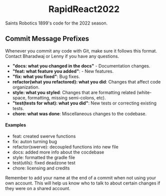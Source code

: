 <h1 align="center">RapidReact2022</h1>

Saints Robotics 1899's code for the 2022 season.

## Commit Message Prefixes

Whenever you commit any code with Git, make sure it follows this format. Contact Bharadwaj or Lenny if you have any questions.

* **"docs: what you changed in the docs"** - Documentation changes.
* **"feat: what feature you added"**: - New features.
* **"fix: what you fixed"**: Bug fixes.
* **refactor(what you refactored): what you did**: Changes that affect code organization.
* **style: what you styled**: Changes that are formatting related (white-space, formatting, missing semi-colons, etc).
* **"test(tests for what): what you did"**: New tests or correcting existing tests.
* **chore: what was done**: Miscellaneous changes to the codebase.

#### Examples
* feat: created swerve functions
* fix: auton turning bug
* refactor(swerve): decoupled functions into new file
* docs: added more info about the cocdebase
* style: formatted the gradle file
* test(utils): fixed deadzone test
* chore: licensing and credits

Remember to add your name at the end of a commit when not using your own account. This will help us know who to talk to about certain changes if they were on a shared account.
